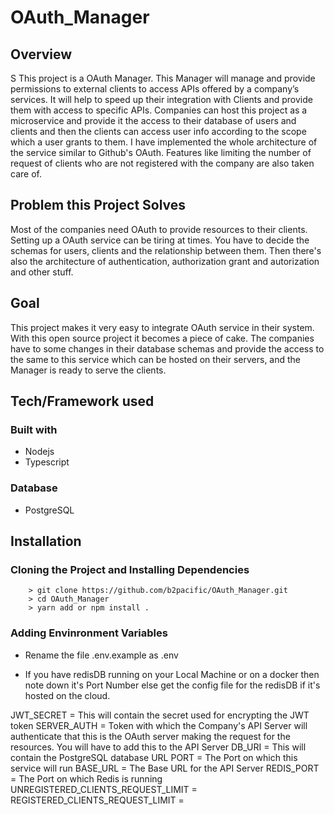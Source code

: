 # OAuth_Manager

## Overview
S
This project is a OAuth Manager. This Manager will manage and provide permissions to external clients to access APIs offered by a company’s services. It will help to speed up their integration with Clients and provide them with access to specific APIs.
Companies can host this project as a microservice and provide it the access to their database of users and clients and then the clients can access user info according to the scope which a user grants to them. I have implemented the whole architecture of the service similar to Github's OAuth.
Features like limiting the number of request of clients who are not registered with the company are also taken care of.

## Problem this Project Solves

Most of the companies need OAuth to provide resources to their clients. Setting up a OAuth service can be tiring at times. You have to decide the schemas for users, clients and the relationship between them. Then there's also the architecture of authentication, authorization grant and autorization and other stuff. 

## Goal

This project makes it very easy to integrate OAuth service in their system. With this open source project it becomes a piece of cake. The companies have to some changes in their database schemas and provide the access to the same to this service which can be hosted on their servers, and the Manager is ready to serve the clients.

## Tech/Framework used

### Built with

* Nodejs
* Typescript

### Database

* PostgreSQL

## Installation

### Cloning the Project and Installing Dependencies

```
    > git clone https://github.com/b2pacific/OAuth_Manager.git
    > cd OAuth_Manager
    > yarn add or npm install .
```

### Adding Envinronment Variables

* Rename the file .env.example as .env

* If you have redisDB running on your Local Machine or on a docker then note down it's Port Number else get the config file for the redisDB if it's hosted on the cloud.

JWT_SECRET = This will contain the secret used for encrypting the JWT token
SERVER_AUTH = Token with which the Company's API Server will authenticate that this is the OAuth server making the request for the resources. You will have to add this to the API Server
DB_URI = This will contain the PostgreSQL database URL
PORT = The Port on which this service will run
BASE_URL = The Base URL for the API Server
REDIS_PORT = The Port on which Redis is running
UNREGISTERED_CLIENTS_REQUEST_LIMIT = 
REGISTERED_CLIENTS_REQUEST_LIMIT = 
